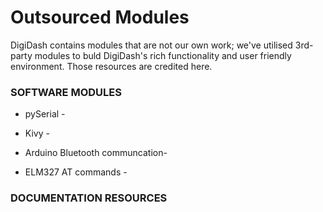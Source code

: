 # Outsourced Modules #

DigiDash contains modules that are not our own work; we've utilised 3rd-party modules to 
buld DigiDash's rich functionality and user friendly environment. Those resources are
credited here.

### SOFTWARE MODULES ###

* pySerial -

* Kivy -

* Arduino Bluetooth communcation- 

* ELM327 AT commands - 

### DOCUMENTATION RESOURCES ###
